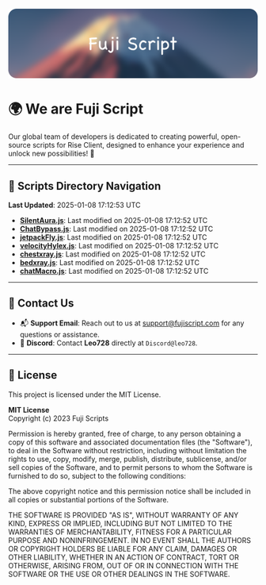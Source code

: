 ![Banner](.github/b.webp)

# 🌍 **We are Fuji Script**

Our global team of developers is dedicated to creating powerful, open-source scripts for Rise Client, designed to enhance your experience and unlock new possibilities! 🌟

---
<!-- SCRIPTS_NAVIGATION_START -->
## 📂 **Scripts Directory Navigation**

**Last Updated**: 2025-01-08 17:12:53 UTC

- **[SilentAura.js](scripts/SilentAura.js)**: Last modified on 2025-01-08 17:12:52 UTC
- **[ChatBypass.js](scripts/ChatBypass.js)**: Last modified on 2025-01-08 17:12:52 UTC
- **[jetpackFly.js](scripts/jetpackFly.js)**: Last modified on 2025-01-08 17:12:52 UTC
- **[velocityHylex.js](scripts/velocityHylex.js)**: Last modified on 2025-01-08 17:12:52 UTC
- **[chestxray.js](scripts/chestxray.js)**: Last modified on 2025-01-08 17:12:52 UTC
- **[bedxray.js](scripts/bedxray.js)**: Last modified on 2025-01-08 17:12:52 UTC
- **[chatMacro.js](scripts/chatMacro.js)**: Last modified on 2025-01-08 17:12:52 UTC

<!-- SCRIPTS_NAVIGATION_END -->

---

## 💬 **Contact Us**  
- 📬 **Support Email**: Reach out to us at [support@fujiscript.com](mailto:support@fujiscript.com) for any questions or assistance.  
- 💬 **Discord**: Contact **Leo728** directly at `Discord@leo728`.

---

## 📜 **License**

This project is licensed under the MIT License.  

**MIT License**  
Copyright (c) 2023 Fuji Scripts  

Permission is hereby granted, free of charge, to any person obtaining a copy of this software and associated documentation files (the "Software"), to deal in the Software without restriction, including without limitation the rights to use, copy, modify, merge, publish, distribute, sublicense, and/or sell copies of the Software, and to permit persons to whom the Software is furnished to do so, subject to the following conditions:  

The above copyright notice and this permission notice shall be included in all copies or substantial portions of the Software.  

THE SOFTWARE IS PROVIDED "AS IS", WITHOUT WARRANTY OF ANY KIND, EXPRESS OR IMPLIED, INCLUDING BUT NOT LIMITED TO THE WARRANTIES OF MERCHANTABILITY, FITNESS FOR A PARTICULAR PURPOSE AND NONINFRINGEMENT. IN NO EVENT SHALL THE AUTHORS OR COPYRIGHT HOLDERS BE LIABLE FOR ANY CLAIM, DAMAGES OR OTHER LIABILITY, WHETHER IN AN ACTION OF CONTRACT, TORT OR OTHERWISE, ARISING FROM, OUT OF OR IN CONNECTION WITH THE SOFTWARE OR THE USE OR OTHER DEALINGS IN THE SOFTWARE.  
